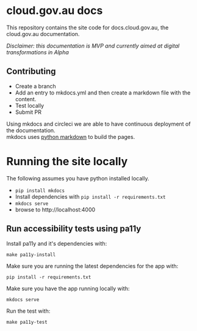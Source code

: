 # cloud.gov.au docs

This repository contains the site code for docs.cloud.gov.au, the cloud.gov.au documentation.

_Disclaimer: this documentation is MVP and currently aimed at digital transformations in Alpha_

## Contributing

* Create a branch
* Add an entry to mkdocs.yml and then create a markdown file with the content.
* Test locally
* Submit PR

Using mkdocs and circleci we are able to have continuous deployment of the documentation.  
mkdocs uses [python markdown](http://pythonhosted.org/Markdown/) to build the pages.

# Running the site locally

The following assumes you have python installed locally.

* `pip install mkdocs`
* Install dependencies with `pip install -r requirements.txt`
* `mkdocs serve`
* browse to http://localhost:4000

## Run accessibility tests using pa11y

Install pa11y and it's dependencies with:

`make pa11y-install`

Make sure you are running the latest dependencies for the app with:

`pip install -r requirements.txt`

Make sure you have the app running locally with:

`mkdocs serve`

Run the test with:

`make pa11y-test`
